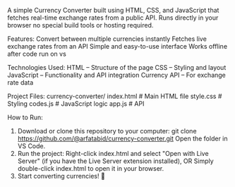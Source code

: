 A simple Currency Converter built using HTML, CSS, and JavaScript that fetches real-time exchange rates from a public API.
Runs directly in your browser no special build tools or hosting required.

Features: 
Convert between multiple currencies instantly
Fetches live exchange rates from an API
Simple and easy-to-use interface
Works offline after code run on vs

Technologies Used:
HTML – Structure of the page
CSS – Styling and layout
JavaScript – Functionality and API integration
Currency API – For exchange rate data

Project Files:
currency-converter/
index.html      # Main HTML file
style.css       # Styling
codes.js       # JavaScript logic
app.js       # API

How to Run:
1. Download or clone this repository to your computer:
  git clone https://github.com/@arfatabid/currency-converter.git
  Open the folder in VS Code.
2. Run the project:
Right-click index.html and select "Open with Live Server" (if you have the Live Server extension installed), OR
Simply double-click index.html to open it in your browser.
3. Start converting currencies! 🎉
